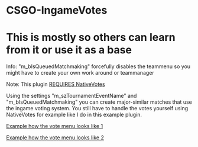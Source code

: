 # CSGO-IngameVotes

# This is mostly so others can learn from it or use it as a base

Info: "m_bIsQueuedMatchmaking" forcefully disables the teammenu so you might have to create your own work around or teammanager

Note: This plugin [REQUIRES NativeVotes](https://forums.alliedmods.net/showthread.php?t=208008)



Using the settings "m_szTournamentEventName" and "m_bIsQueuedMatchmaking" you can create major-similar matches that use the ingame voting system. You still have to handle the votes yourself using NativeVotes for example like I do in this example plugin.

[Example how the vote menu looks like 1](https://cdn.discordapp.com/attachments/426980696809144321/427424569087885332/Unbenannt.PNG)

[Example how the vote menu looks like 2](https://cdn.discordapp.com/attachments/426980696809144321/427424570518142976/Unbenannt2.PNG)
